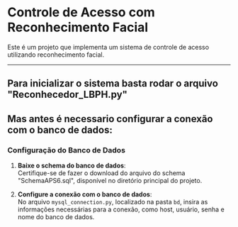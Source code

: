 # Controle de Acesso com Reconhecimento Facial  

Este é um projeto que implementa um sistema de controle de acesso utilizando reconhecimento facial.

---

## Para inicializar o sistema basta rodar o arquivo "Reconhecedor_LBPH.py"
## Mas antes é necessario configurar a conexão com o banco de dados:
### Configuração do Banco de Dados  

1. **Baixe o schema do banco de dados**:  
   Certifique-se de fazer o download do arquivo do schema "SchemaAPS6.sql", disponível no diretório principal do projeto.  

2. **Configure a conexão com o banco de dados**:  
   No arquivo `mysql_connection.py`, localizado na pasta `bd`, insira as informações necessárias para a conexão, como host, usuário, senha e nome do banco de dados.  


